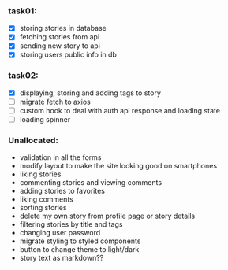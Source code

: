 ### task01:
- [x] storing stories in database
- [x] fetching stories from api 
- [x] sending new story to api
- [x] storing users public info in db

### task02:
- [x] displaying, storing and adding tags to story
- [ ] migrate fetch to axios
- [ ] custom hook to deal with auth api response and loading state
- [ ] loading spinner

### Unallocated:
* validation in all the forms
* modify layout to make the site looking good on smartphones
* liking stories
* commenting stories and viewing comments
* adding stories to favorites
* liking comments
* sorting stories
* delete my own story from profile page or story details
* filtering stories by title and tags
* changing user password
* migrate styling to styled components
* button to change theme to light/dark
* story text as markdown??